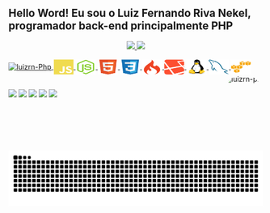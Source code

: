 ## Hello Word! Eu sou o Luiz Fernando Riva Nekel, programador back-end principalmente PHP
<div align="center">
  <a href="https://github.com/luizrn">
  <img height="180em" src="https://github-readme-stats.vercel.app/api?username=luizrn&show_icons=true&theme=dark&include_all_commits=true&count_private=true"/>
  <img height="180em" src="https://github-readme-stats.vercel.app/api/top-langs/?username=luizrn&layout=compact&langs_count=7&theme=dark"/>
</div>

<div style="display: inline_block"><br>
  <img align="center" alt="luizrn-Php" height="30" width="40" src="https://img.shields.io/badge/PHP-777BB4?style=for-the-badge&logo=php&logoColor=white">
  <img align="center" alt="luizrn-Js" height="30" width="40" src="https://raw.githubusercontent.com/devicons/devicon/master/icons/javascript/javascript-plain.svg">
  <img align="center" alt="luizrn-NodeJS" height="30" width="40" src="https://raw.githubusercontent.com/devicons/devicon/master/icons/nodejs/nodejs-original.svg">
  <img align="center" alt="luizrn-HTML" height="30" width="40" src="https://raw.githubusercontent.com/devicons/devicon/master/icons/html5/html5-original.svg">
  <img align="center" alt="luizrn-CSS" height="30" width="40" src="https://raw.githubusercontent.com/devicons/devicon/master/icons/css3/css3-original.svg">
  <img align="center" alt="luizrn-Codeigniter" height="30" width="40" src="https://raw.githubusercontent.com/devicons/devicon/master/icons/codeigniter/codeigniter-plain.svg">
  <img align="center" alt="luizrn-Laravel" height="30" width="40" src="https://raw.githubusercontent.com/devicons/devicon/master/icons/laravel/laravel-plain.svg">
  <img align="center" alt="luizrn-Linux" height="30" width="40" src="https://raw.githubusercontent.com/devicons/devicon/master/icons/linux/linux-original.svg">
  <img align="center" alt="luizrn-Mysql" height="30" width="40" src="https://raw.githubusercontent.com/devicons/devicon/master/icons/mysql/mysql-plain.svg">
  <img align="center" alt="luizrn-AWS" height="30" width="40" src="https://raw.githubusercontent.com/devicons/devicon/master/icons/amazonwebservices/amazonwebservices-original.svg">


  <img align="right" alt="luizrn-pic" height="150" style="border-radius:50px;" src="https://pbs.twimg.com/profile_images/1338071758834987010/rv_ADGXY_400x400.jpg">
</div>

 ##
  
 <div> 
  <a href="https://www.youtube.com/channel/UCW0F1hneED915MJgmmvF1Ig" target="_blank"><img src="https://img.shields.io/badge/YouTube-FF0000?style=for-the-badge&logo=youtube&logoColor=white" target="_blank"></a>
  <a href="https://discord.gg/MjeSBkXtfp" target="_blank"><img src="https://img.shields.io/badge/Discord-7289DA?style=for-the-badge&logo=discord&logoColor=white" target="_blank"></a> 
  <a href = "mailto:dev-contato@outlook.com"><img src="https://img.shields.io/badge/Microsoft_Outlook-0078D4?style=for-the-badge&logo=microsoft-outlook&logoColor=white" target="_blank"></a>
  <a href="https://www.linkedin.com/in/luiz-rn" target="_blank"><img src="https://img.shields.io/badge/-LinkedIn-%230077B5?style=for-the-badge&logo=linkedin&logoColor=white" target="_blank"></a> 
  <a href="https://twitter.com/Annihilator_LF" target="_blank"><img src="https://img.shields.io/badge/Twitter-1DA1F2?style=for-the-badge&logo=twitter&logoColor=white" target="_blank"></a> 

 
  ![Snake animation](https://github.com/luizrn/luizrn/blob/main/workflows/github-contribution-grid-snake.svg)
 
</div>
